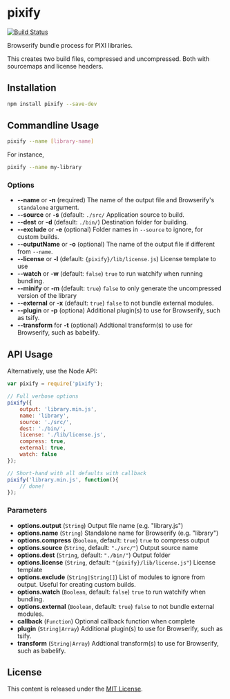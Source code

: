 # pixify

[![Build Status](https://travis-ci.org/pixijs/pixify.svg?branch=master)](https://travis-ci.org/pixijs/pixify)

Browserify bundle process for PIXI libraries.

This creates two build files, compressed and uncompressed. Both with sourcemaps and license headers.

## Installation

```bash
npm install pixify --save-dev
```

## Commandline Usage

```bash
pixify --name [library-name]
```

For instance,
```bash
pixify --name my-library
```

### Options

* **--name** or **-n** (required) The name of the output file and Browserify's `standalone` argument.
* **--source** or **-s** (default: `./src/` Application source to build.
* **--dest** or **-d** (default: `./bin/`) Destination folder for building.
* **--exclude** or **-e** (optional) Folder names in `--source` to ignore, for custom builds.
* **--outputName** or **-o** (optional) The name of the output file if different from `--name`.
* **--license** or **-l** (default: `{pixify}/lib/license.js`) License template to use
* **--watch** or **-w** (default: `false`) `true` to run watchify when running bundling.
* **--minify** or **-m** (default: `true`) `false` to only generate the uncompressed version of the library
* **--external** or **-x** (default: `true`) `false` to not bundle external modules.
* **--plugin** or **-p** (optiona) Additional plugin(s) to use for Browserify, such as tsify.
* **--transform** for **-t** (optional) Addtional transform(s) to use for Browserify, such as babelify.

## API Usage

Alternatively, use the Node API:

```js
var pixify = require('pixify');

// Full verbose options
pixify({
	output: 'library.min.js',
	name: 'library',
    source: './src/',
    dest: './bin/',
    license: './lib/license.js',
    compress: true,
    external: true,
    watch: false
});

// Short-hand with all defaults with callback
pixify('library.min.js', function(){
    // done!
});
```

### Parameters

* **options.output** (`String`) Output file name (e.g. "library.js")
* **options.name** (`String`) Standalone name for Browserify (e.g. "library")
* **options.compress** (`Boolean`, default: `true`) `true` to compress output
* **options.source** (`String`, default: `"./src/"`) Output source name
* **options.dest** (`String`, default: `"./bin/"`) Output folder
* **options.license** (`String`, default: `"{pixify}/lib/license.js"`) License template
* **options.exclude** (`String|String[]`)  List of modules to ignore from output. Useful for creating custom builds.
* **options.watch** (`Boolean`, default: `false`)  `true` to run watchify when bundling.
* **options.external** (`Boolean`, default: `true`) `false` to not bundle external modules.
* **callback** (`Function`) Optional callback function when complete
* **plugin** (`String|Array`) Additional plugin(s) to use for Browserify, such as tsify.
* **transform** (`String|Array`) Addtional transform(s) to use for Browserify, such as babelify.

## License

This content is released under the [MIT License](http://opensource.org/licenses/MIT).
